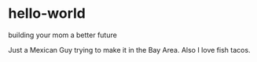 # hello-world

building your mom a better future

Just a Mexican Guy trying to make it in the Bay Area.
Also I love fish tacos.
